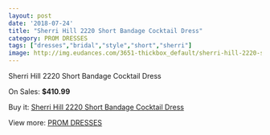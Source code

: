 ```yaml
---
layout: post
date: '2018-07-24'
title: "Sherri Hill 2220 Short Bandage Cocktail Dress"
category: PROM DRESSES
tags: ["dresses","bridal","style","short","sherri"]
image: http://img.eudances.com/3651-thickbox_default/sherri-hill-2220-short-bandage-cocktail-dress.jpg
---
```

Sherri Hill 2220 Short Bandage Cocktail Dress

On Sales: **$410.99**
<a href="https://www.eudances.com/en/prom-dresses/1222-sherri-hill-2220-short-bandage-cocktail-dress.html"><amp-img layout="responsive" width="600" height="600" src="//img.eudances.com/3651-thickbox_default/sherri-hill-2220-short-bandage-cocktail-dress.jpg" alt="Sherri Hill 2220 Short Bandage Cocktail Dress 0" /></a>
<a href="https://www.eudances.com/en/prom-dresses/1222-sherri-hill-2220-short-bandage-cocktail-dress.html"><amp-img layout="responsive" width="600" height="600" src="//img.eudances.com/3652-thickbox_default/sherri-hill-2220-short-bandage-cocktail-dress.jpg" alt="Sherri Hill 2220 Short Bandage Cocktail Dress 1" /></a>

Buy it: [Sherri Hill 2220 Short Bandage Cocktail Dress](https://www.eudances.com/en/prom-dresses/1222-sherri-hill-2220-short-bandage-cocktail-dress.html "Sherri Hill 2220 Short Bandage Cocktail Dress")

View more: [PROM DRESSES](https://www.eudances.com/en/13-prom-dresses "PROM DRESSES")